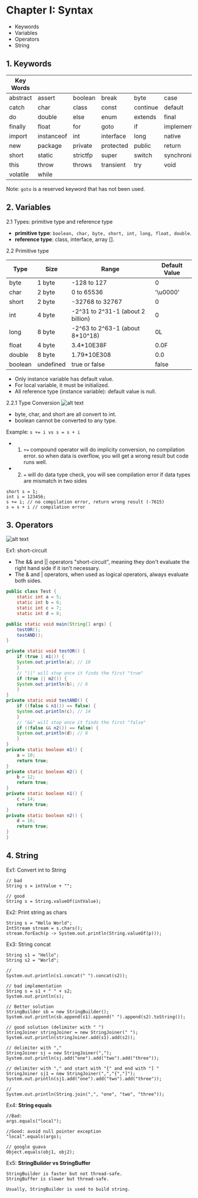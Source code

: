 # Chapter I: Syntax
  * Keywords
  * Variables
  * Operators
  * String

## 1. Keywords
|Key Words| | | | | |
|---|---|---|---|---|---|
|abstract|assert|boolean|break|byte|case|
|catch|char|class|const|continue|default|
|do|double|else|enum|extends|final|
|finally|float|for|goto|if|implements|
|import|instanceof|int|interface|long|native|
|new|package|private|protected|public|return|
|short|static|strictfp|super|switch|synchronized|
|this|throw|throws|transient|try|void|
|volatile|while| | | | |

Note: `goto` is a reserved keyword that has not been used.

## 2. Variables

2.1 Types: primitive type and reference type

* **primitive type**: ``boolean, char, byte, short, int, long, float, double``.
* **reference type**: class, interface, array \[\].

2.2 Primitive type

| Type | Size | Range | Default Value |
| --- | --- | --- | --- |
| byte | 1 byte | -128 to 127 | 0 |
| char | 2 byte | 0 to 65536 | '\u0000' |
| short | 2 byte | -32768 to 32767 | 0 |
| int | 4 byte | -2^31 to 2^31-1 \(about 2 billion\) | 0 |
| long | 8 byte | -2^63 to 2^63-1 \(about 8\*10^18\) | 0L |
| float | 4 byte | 3.4\*10E38F | 0.0F |
| double | 8 byte | 1.79\*10E308 | 0.0 |
| boolean | undefined | true or false | false |

* Only instance variable has default value.
* For local variable, it must be initialized.
* All reference type \(instance variable\): default value is null.

2.2.1 Type Conversion
![alt text](../images/03-type_conversion.PNG)

* byte, char, and short are all convert to int.
* boolean cannot be converted to any type.

Example: ``s += i vs s = s + i``

* 1) ``+=`` compound operator will do implicity conversion, no compilation error. so when data is overflow, you will get a wrong result but code runs well.
* 2) ``=`` will do data type check, you will see compilation error if data types are mismatch in two sides


``` 
short s = 1;
int i = 123456;
s += i; // no compilation error, return wrong result (-7615)
s = s + i // compilation error
```

## 3. Operators
![alt text](../images/04-operators.PNG)

Ex1: short-circuit
* The && and || operators "short-circuit", meaning they don't evaluate the right hand side if it isn't necessary.
* The & and | operators, when used as logical operators, always evaluate both sides.
```java
public class Test {
    static int a = 5;
    static int b = 6;
    static int c = 7;
    static int d = 8;

public static void main(String[] args) {
    testOR();
    testAND();
}

private static void testOR() {
    if (true | m1()) {
    System.out.println(a); // 10
    }
    // "||" will stop once it finds the first "true"
    if (true || m2()) {
    System.out.println(b); // 6
    }
}
private static void testAND() {
    if ((false & n1()) == false) {
    System.out.println(c); // 14
    }
    // "&&" will stop once it finds the first "false"
    if ((false && n2()) == false) {
    System.out.println(d); // 8
    }
}
private static boolean m1() {
    a = 10;
    return true;
}
private static boolean m2() {
    b = 12;
    return true;
}
private static boolean n1() {
    c = 14;
    return true;
}
private static boolean n2() {
    d = 16;
    return true;
}
}
```
## 4. String

Ex1: Convert int to String

```
// bad
String s = intValue + "";

// good
String s = String.valueOf(intValue);
```

Ex2: Print string as chars

```
String s = "Hello World";
IntStream stream = s.chars();
stream.forEach(p -> System.out.println(String.valueOf(p)));
```

Ex3: String concat

```
String s1 = "Hello";
String s2 = "World";

//
System.out.println(s1.concat(" ").concat(s2));

// bad implementation
String s = s1 + " " + s2;
System.out.println(s);

// Better solution
StringBuilder sb = new StringBuilder();
System.out.println(sb.append(s1).append(" ").append(s2).toString());

// good solution (delimiter with " ")
StringJoiner stringJoiner = new StringJoiner(" ");
System.out.println(stringJoiner.add(s1).add(s2));

// delimiter with ","
StringJoiner sj = new StringJoiner(",");
System.out.println(sj.add("one").add("two").add("three"));

// delimiter with "," and start with "{" and end with "] "
StringJoiner sj1 = new StringJoiner(",","{","]");
System.out.println(sj1.add("one").add("two").add("three"));

//
System.out.println(String.join(",", "one", "two", "three"));
```

Ex4: **String equals**

```
//Bad:
args.equals("local");

//Good: avoid null pointer exception
"local".equals(args);

// google guava
Object.equals(obj1, obj2);
```

Ex5: **StringBuilder vs StringBuffer**

```
StringBuilder is faster but not thread-safe.
StringBuffer is slower but thread-safe.

Usually, StringBuilder is used to build string.
```
